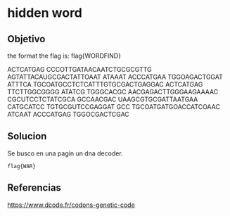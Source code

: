 # hidden word

## Objetivo
the format the flag is: flag{WORDFIND}

ACTCATGAG CCCOTTGATAACAATCTGCGCGTTG AGTATTACAUGCGACTATTOAAT ATAAAT ACCCATGAA TGGOAGACTGGAT ATTTCA TGCOATGCCTCTCATTTGTGCGACTGAGGAC ACTCATGAG TTCTTGGCGGGG ATATCG TGGGCACGC AACGAGACTTGGGAAGAAAAC CGCUTCCTCTATCGCA GCCAACGAC UAAGCGTGCGATTAATGAA CATGCATCC TGTGCGUTCCGAGGAT GCC TGCOATGATGOACCATCOAAC ATCAAT ACCCATGAG TGGOCGACTCGAC

## Solucion
Se busco en una pagin un dna decoder.
```bandera
flag{WAR}
```

## Referencias
https://www.dcode.fr/codons-genetic-code
